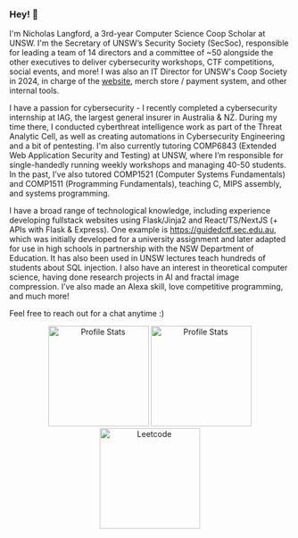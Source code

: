 ### Hey! 🌊

I'm Nicholas Langford, a 3rd-year Computer Science Coop Scholar at UNSW. I'm the Secretary of UNSW’s Security Society (SecSoc), responsible for leading a team of 14 directors and a committee of ~50 alongside the other executives to deliver cybersecurity workshops, CTF competitions, social events, and more! I was also an IT Director for UNSW's Coop Society in 2024, in charge of the [website](https://coopsoc.com.au/), merch store / payment system, and other internal tools.

I have a passion for cybersecurity - I recently completed a cybersecurity internship at IAG, the largest general insurer in Australia & NZ. During my time there, I conducted cyberthreat intelligence work as part of the Threat Analytic Cell, as well as creating automations in Cybersecurity Engineering and a bit of pentesting. I'm also currently tutoring COMP6843 (Extended Web Application Security and Testing) at UNSW, where I’m responsible for single-handedly running weekly workshops and managing 40-50 students. In the past, I’ve also tutored COMP1521 (Computer Systems Fundamentals) and COMP1511 (Programming Fundamentals), teaching C, MIPS assembly, and systems programming.

I have a broad range of technological knowledge, including experience developing fullstack websites using Flask/Jinja2 and React/TS/NextJS (+ APIs with Flask & Express). One example is https://guidedctf.sec.edu.au, which was initially developed for a university assignment and later adapted for use in high schools in partnership with the NSW Department of Education. It has also been used in UNSW lectures teach hundreds of students about SQL injection. I also have an interest in theoretical computer science, having done research projects in AI and fractal image compression. I’ve also made an Alexa skill, love competitive programming, and much more!

Feel free to reach out for a chat anytime :)

<!-- Inspired by https://github.com/someretical/someretical/blob/main/README.md and https://github.com/jasminwu/jasminwu/blob/main/README.md -->

<p align="center">
  <!-- https://github.com/anuraghazra/github-readme-stats/tree/master?tab=readme-ov-file#github-stats-card -->
  <img src="https://github-readme-stats.vercel.app/api?username=scorpiontornado&show_icons=true&theme=nord&border_color=434c5e" alt="Profile Stats" height=180px/> <!-- monokai & react also cool -->
  <img src="https://github-readme-stats.vercel.app/api/top-langs/?username=scorpiontornado&layout=compact&theme=nord&border_color=434c5e" alt="Profile Stats" height=180px/>
  <!-- https://github.com/JacobLinCool/LeetCode-Stats-Card -->
  <img src="https://leetcard.jacoblin.cool/scorpiontornado?theme=nord" alt="Leetcode" height=180px/>
</p>

<!--
**scorpiontornado/scorpiontornado** is a ✨ _special_ ✨ repository because its `README.md` (this file) appears on your GitHub profile.

Here are some ideas to get you started:

- 🔭 I’m currently working on ...
- 🌱 I’m currently learning ...
- 👯 I’m looking to collaborate on ...
- 🤔 I’m looking for help with ...
- 💬 Ask me about ...
- 📫 How to reach me: ...
- 😄 Pronouns: ...
- ⚡ Fun fact: ...
-->
